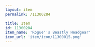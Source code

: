 ```yaml
---
layout: item
permalink: /11300284

title: Item
id: 11300284
item_name: 'Rogue''s Beastly Headgear'
icon_url: 'item/icon/11300015.png'
---
```

